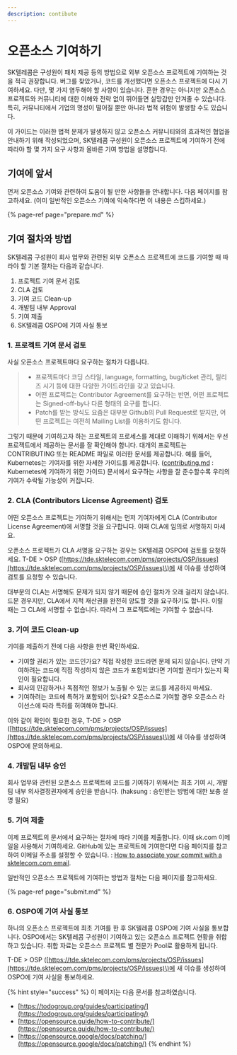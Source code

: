 ```yaml
---
description: contibute
---
```


# 오픈소스 기여하기

SK텔레콤은 구성원이 패치 제공 등의 방법으로 외부 오픈소스 프로젝트에 기여하는 것을 적극 권장합니다. 버그를 찾았거나, 코드를 개선했다면 오픈소스 프로젝트에 다시 기여하세요. 다만, 몇 가지 염두해야 할 사항이 있습니다. 흔한 경우는 아니지만 오픈소스 프로젝트와 커뮤니티에 대한 이해와 전략 없이 뛰어들면 실망감만 안겨줄 수 있습니다. 특히, 커뮤니티에서 기업의 명성이 떨어질 뿐만 아니라 법적 위험이 발생할 수도 있습니다.

‌이 가이드는 이러한 법적 문제가 발생하지 않고 오픈소스 커뮤니티와의 효과적인 협업을 안내하기 위해 작성되었으며, SK텔레콤 구성원이 오픈소스 프로젝트에 기여하기 전에 따라야 할 몇 가지 요구 사항과 올바른 기여 방법을 설명합니다. 

## 기여에 앞서

먼저 오픈소스 기여와 관련하여 도움이 될 만한 사항들을 안내합니다. 다음 페이지를 참고하세요. \(이미 일반적인 오픈소스 기여에 익숙하다면 이 내용은 스킵하세요.\)

{% page-ref page="prepare.md" %}

## 기여 절차와 방법

SK텔레콤 구성원이 회사 업무와 관련된 외부 오픈소스 프로젝트에 코드를 기여할 때 따라야 할 기본 절차는 다음과 같습니다.

1. 프로젝트 기여 문서 검토 
2. CLA 검토 
3. 기여 코드 Clean-up
4. 개발팀 내부 Approval
5. 기여 제출
6. SK텔레콤 OSPO에 기여 사실 통보

### 1. 프로젝트 기여 문서 검토 

사실 오픈소스 프로젝트마다 요구하는 절차가 다릅니다. 

> * 프로젝트마다 코딩 스타일, language, formatting, bug/ticket 관리, 릴리즈 시기 등에 대한 다양한 가이드라인을 갖고 있습니다. 
> * 어떤 프로젝트는 Contributor Agreement를 요구하는 반면, 어떤 프로젝트는 Signed-off-by나 다른 형태의 요구를 합니다. 
> * Patch를 받는 방식도 요즘은 대부분 Github의 Pull Request로 받지만, 어떤 프로젝트는 여전히 Mailing List를 이용하기도 합니다.

그렇기 때문에 기여하고자 하는 프로젝트의 프로세스를 제대로 이해하기 위해서는 우선 프로젝트에서 제공하는 문서를 잘 확인해야 합니다. 대개의 프로젝트는 CONTRIBUTING 또는 README 파일로 이러한 문서를 제공합니다. 예를 들어, Kubernetes는 기여자를 위한 자세한 가이드를 제공합니다. \([contributing.md](https://github.com/kubernetes/community/blob/master/contributors/guide/contributing.md) : Kubernetes에 기여하기 위한 가이드\) 문서에서 요구하는 사항을 잘 준수할수록 우리의 기여가 수락될 가능성이 커집니다. 

### 2. CLA \(Contributors License Agreement\) 검토

어떤 오픈소스 프로젝트는 기여하기 위해서는 먼저 기여자에게 CLA \(Contributor License Agreement\)에 서명할 것을 요구합니다. 이때 CLA에 임의로 서명하지 마세요. 

오픈소스 프로젝트가 CLA 서명을 요구하는 경우는 SK텔레콤 OSPO에 검토를 요청하세요. T-DE &gt; OSP \([https://tde.sktelecom.com/pms/projects/OSP/issues](https://tde.sktelecom.com/pms/projects/OSP/issues)\)에 새 이슈를 생성하여 검토를 요청할 수 있습니다. 

대부분의 CLA는 서명해도 문제가 되지 않기 때문에 승인 절차가 오래 걸리지 않습니다. 드문 경우지만, CLA에서 지적 재산권을 완전히 양도할 것을 요구하기도 합니다. 이럴 때는 그 CLA에 서명할 수 없습니다. 따라서 그 프로젝트에는 기여할 수 없습니다.

### 3. 기여 코드 Clean-up

기여를 제출하기 전에 다음 사항을 한번 확인하세요.  

* 기여할 권리가 있는 코드인가요? 직접 작성한 코드라면 문제 되지 않습니다. 만약 기여하려는 코드에 직접 작성하지 않은 코드가 포함되었다면 기여할 권리가 있는지 확인이 필요합니다. 
* 회사의 민감하거나 독점적인 정보가 노출될 수 있는 코드를 제공하지 마세요.
* 기여하려는 코드에 특허가 포함되어 있나요? 오픈소스로 기여할 경우 오픈소스 라이선스에 따라 특허를 허여해야 합니다. 

이와 같이 확인이 필요한 경우, T-DE &gt; OSP \([https://tde.sktelecom.com/pms/projects/OSP/issues](https://tde.sktelecom.com/pms/projects/OSP/issues)\)에 새 이슈를 생성하여 OSPO에 문의하세요. 

### 4. 개발팀 내부 승인

회사 업무와 관련된 오픈소스 프로젝트에 코드를 기여하기 위해서는 최초 기여 시, 개발팀 내부 의사결정권자에게 승인을 받습니다. \(haksung : 승인받는 방법에 대한 보충 설명 필요\)

### 5. 기여 제출

이제 프로젝트의 문서에서 요구하는 절차에 따라 기여를 제출합니다. 이때 sk.com 이메일을 사용해서 기여하세요. GitHub에 있는 프로젝트에 기여한다면 다음 페이지를 참고하여 이메일 주소를 설정할 수 있습니다. : [How to associate your commit with a sktelecom.com email](https://help.github.com/articles/setting-your-email-in-git/).

일반적인 오픈소스 프로젝트에 기여하는 방법과 절차는  다음 페이지를 참고하세요. 

{% page-ref page="submit.md" %}

### 6. OSPO에 기여 사실 통보

하나의 오픈소스 프로젝트에 최초 기여를 한 후 SK텔레콤 OSPO에 기여 사실을 통보합니다. OSPO에서는 SK텔레콤 구성원이 기여하고 있는 오픈소스 프로젝트 현황을 취합하고 있습니다. 취합 자료는 오픈소스 프로젝트 별 전문가 Pool로 활용하게 됩니다.

T-DE &gt; OSP \([https://tde.sktelecom.com/pms/projects/OSP/issues](https://tde.sktelecom.com/pms/projects/OSP/issues)\)에 새 이슈를 생성하여 OSPO에 기여 사실을 통보하세요. 

{% hint style="success" %}
이 페이지는 다음 문서를 참고하였습니다.

* [https://todogroup.org/guides/participating/](https://todogroup.org/guides/participating/)
* [https://opensource.guide/how-to-contribute/](https://opensource.guide/how-to-contribute/)
* [https://opensource.google/docs/patching/](https://opensource.google/docs/patching/)
{% endhint %}

